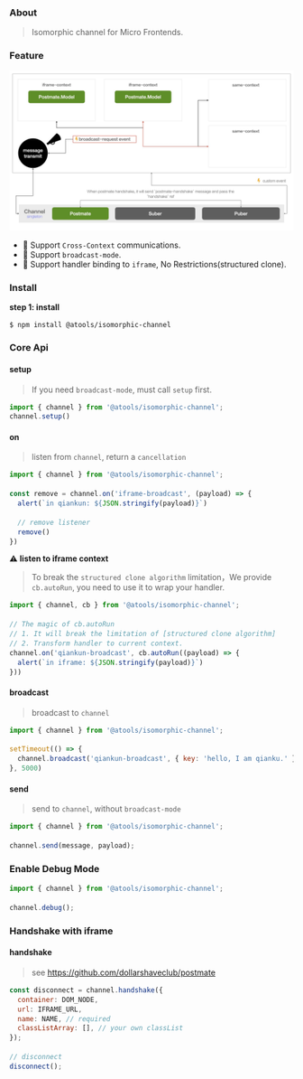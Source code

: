 ### About

> Isomorphic channel for Micro Frontends.

### Feature

![principle](https://raw.githubusercontent.com/qddegtya/isomorphic-channel/master/media/principle.jpeg)

* 🤝 Support `Cross-Context` communications.
* 📢 Support `broadcast-mode`.
* 🚀 Support handler binding to `iframe`, No Restrictions(structured clone).

### Install

**step 1: install**

```shell
$ npm install @atools/isomorphic-channel
```

### Core Api

#### setup

> If you need `broadcast-mode`, must call `setup` first.

```javascript
import { channel } from '@atools/isomorphic-channel';
channel.setup()
```

#### on

> listen from `channel`, return a `cancellation`

```javascript
import { channel } from '@atools/isomorphic-channel';

const remove = channel.on('iframe-broadcast', (payload) => {
  alert(`in qiankun: ${JSON.stringify(payload)}`)

  // remove listener
  remove()
})
```

⚠️ **listen to iframe context**

> To break the `structured clone algorithm` limitation，We provide `cb.autoRun`, you need to use it to wrap your handler.

```javascript
import { channel, cb } from '@atools/isomorphic-channel';

// The magic of cb.autoRun
// 1. It will break the limitation of [structured clone algorithm]
// 2. Transform handler to current context.
channel.on('qiankun-broadcast', cb.autoRun((payload) => {
  alert(`in iframe: ${JSON.stringify(payload)}`)
}))
```

#### broadcast

> broadcast to `channel`


```javascript
import { channel } from '@atools/isomorphic-channel';

setTimeout(() => {
  channel.broadcast('qiankun-broadcast', { key: 'hello, I am qianku.' })
}, 5000)
```

#### send

> send to `channel`, without `broadcast-mode`

```javascript
import { channel } from '@atools/isomorphic-channel';

channel.send(message, payload);
```

### Enable Debug Mode

```javascript
import { channel } from '@atools/isomorphic-channel';

channel.debug();
```

### Handshake with iframe

#### handshake

> see https://github.com/dollarshaveclub/postmate


```javascript
const disconnect = channel.handshake({
  container: DOM_NODE,
  url: IFRAME_URL,
  name: NAME, // required
  classListArray: [], // your own classList
});

// disconnect
disconnect();
```
